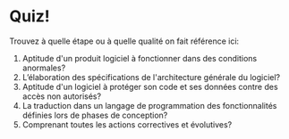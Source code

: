 # Quiz!

Trouvez à quelle étape ou à quelle qualité on fait référence ici:

1. Aptitude d'un produit logiciel à fonctionner dans des conditions anormales?
2. L’élaboration des spécifications de l'architecture générale du logiciel?
3. Aptitude d'un logiciel à protéger son code et ses données contre des accès non autorisés?
4. La traduction dans un langage de programmation des fonctionnalités définies lors de phases de conception?
5. Comprenant toutes les actions correctives et évolutives?